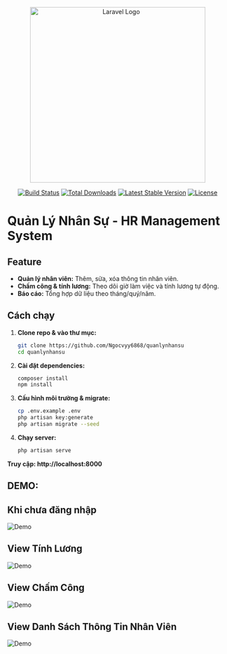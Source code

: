 <p align="center"><a href="https://laravel.com" target="_blank"><img src="https://raw.githubusercontent.com/laravel/art/master/logo-lockup/5%20SVG/2%20CMYK/1%20Full%20Color/laravel-logolockup-cmyk-red.svg" width="400" alt="Laravel Logo"></a></p>

<p align="center">
<a href="https://github.com/laravel/framework/actions"><img src="https://github.com/laravel/framework/workflows/tests/badge.svg" alt="Build Status"></a>
<a href="https://packagist.org/packages/laravel/framework"><img src="https://img.shields.io/packagist/dt/laravel/framework" alt="Total Downloads"></a>
<a href="https://packagist.org/packages/laravel/framework"><img src="https://img.shields.io/packagist/v/laravel/framework" alt="Latest Stable Version"></a>
<a href="https://packagist.org/packages/laravel/framework"><img src="https://img.shields.io/packagist/l/laravel/framework" alt="License"></a>
</p>

# Quản Lý Nhân Sự - HR Management System

## Feature
- **Quản lý nhân viên:** Thêm, sửa, xóa thông tin nhân viên.
- **Chấm công & tính lương:** Theo dõi giờ làm việc và tính lương tự động.
- **Báo cáo:** Tổng hợp dữ liệu theo tháng/quý/năm.

## Cách chạy
1. **Clone repo & vào thư mục:**
   ```bash
   git clone https://github.com/Ngocvyy6868/quanlynhansu
   cd quanlynhansu
2. **Cài đặt dependencies:**
    ```bash
    composer install
    npm install
3. **Cấu hình môi trường & migrate:**
    ```bash
    cp .env.example .env
    php artisan key:generate
    php artisan migrate --seed
4. **Chạy server:**
    ```bash
    php artisan serve
**Truy cập: http://localhost:8000**
## DEMO:
## Khi chưa đăng nhập
![Demo](DEMO/Dashboard.png)
## View Tính Lương
![Demo](DEMO/BangLuong.png)
## View Chấm Công
![Demo](DEMO/ChamCong.png)
## View Danh Sách Thông Tin Nhân Viên
![Demo](DEMO/DanhSachNhanVien.png)

